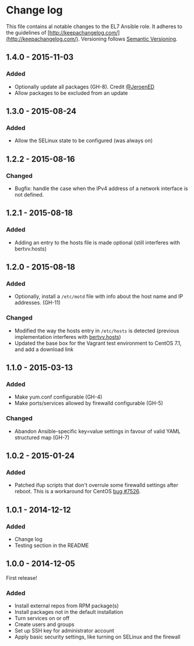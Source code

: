 # Change log

This file contains al notable changes to the EL7 Ansible role. It adheres to the guidelines of [http://keepachangelog.com/](http://keepachangelog.com/). Versioning follows [Semantic Versioning](http://semver.org/).

## 1.4.0 - 2015-11-03

### Added

- Optionally update all packages (GH-8). Credit [@JeroenED](https://github.com/JeroenED)
- Allow packages to be excluded from an update

## 1.3.0 - 2015-08-24

### Added

- Allow the SELinux state to be configured (was always on)

## 1.2.2 - 2015-08-16

### Changed

- Bugfix: handle the case when the IPv4 address of a network interface is not defined.

## 1.2.1 - 2015-08-18

### Added

- Adding an entry to the hosts file is made optional (still interferes with bertvv.hosts)

## 1.2.0 - 2015-08-18

### Added

- Optionally, install a `/etc/motd` file with info about the host name and IP addresses. (GH-11)

### Changed

- Modified the way the hosts entry in `/etc/hosts` is detected (previous implementation interferes with [bertvv.hosts](https://galaxy.ansible.com/list#/roles/4617))
- Updated the base box for the Vagrant test environment to CentOS 7.1, and add a download link

## 1.1.0 - 2015-03-13

### Added

- Make yum.conf configurable (GH-4)
- Make ports/services allowed by firewalld configurable (GH-5)

### Changed

- Abandon Ansible-specific key=value settings in favour of valid YAML structured map (GH-7)

## 1.0.2 - 2015-01-24

### Added

- Patched ifup scripts that don't overrule some firewalld settings after reboot. This is a workaround for CentOS [bug #7526](https://bugs.centos.org/view.php?id=7526).


## 1.0.1 - 2014-12-12

### Added

- Change log
- Testing section in the README


## 1.0.0 - 2014-12-05

First release!

### Added

- Install external repos from RPM package(s)
- Install packages not in the default installation
- Turn services on or off
- Create users and groups
- Set up SSH key for administrator account
- Apply basic security settings, like turning on SELinux and the firewall

